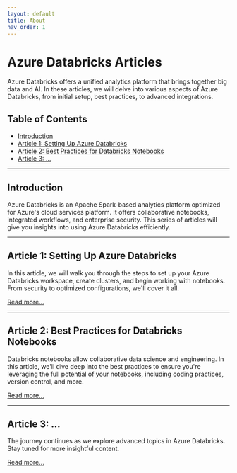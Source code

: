 ```yaml
---
layout: default
title: About
nav_order: 1
---
```


# Azure Databricks Articles

Azure Databricks offers a unified analytics platform that brings together big data and AI. In these articles, we will delve into various aspects of Azure Databricks, from initial setup, best practices, to advanced integrations.

## Table of Contents
- [Introduction](#introduction)
- [Article 1: Setting Up Azure Databricks](#article-1-setting-up-azure-databricks)
- [Article 2: Best Practices for Databricks Notebooks](#article-2-best-practices-for-databricks-notebooks)
- [Article 3: ...](#article-3)

---

## Introduction

Azure Databricks is an Apache Spark-based analytics platform optimized for Azure's cloud services platform. It offers collaborative notebooks, integrated workflows, and enterprise security. This series of articles will give you insights into using Azure Databricks efficiently.

---

## Article 1: Setting Up Azure Databricks

In this article, we will walk you through the steps to set up your Azure Databricks workspace, create clusters, and begin working with notebooks. From security to optimized configurations, we'll cover it all.

[Read more...](link_to_article1.md)

---

## Article 2: Best Practices for Databricks Notebooks

Databricks notebooks allow collaborative data science and engineering. In this article, we'll dive deep into the best practices to ensure you're leveraging the full potential of your notebooks, including coding practices, version control, and more.

[Read more...](link_to_article2.md)

---

## Article 3: ...

The journey continues as we explore advanced topics in Azure Databricks. Stay tuned for more insightful content.

[Read more...](link_to_article3.md)
